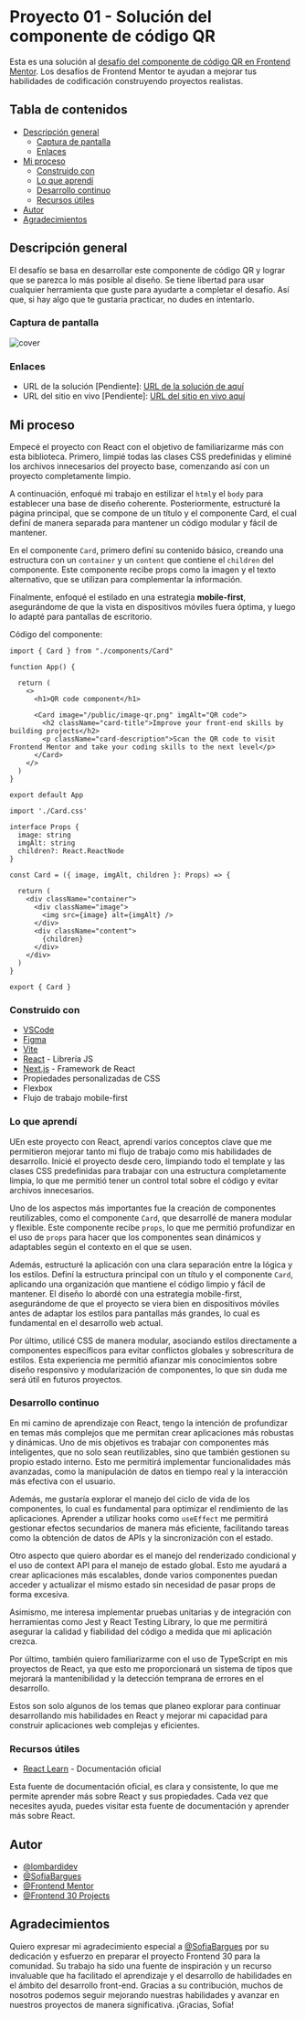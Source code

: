 # Proyecto 01 - Solución del componente de código QR

Esta es una solución al [desafío del componente de código QR en Frontend Mentor](https://www.frontendmentor.io/challenges/qr-code-component-iux_sIO_H). Los desafíos de Frontend Mentor te ayudan a mejorar tus habilidades de codificación construyendo proyectos realistas.

## Tabla de contenidos

- [Descripción general](#descripción-general)
  - [Captura de pantalla](#captura-de-pantalla)
  - [Enlaces](#enlaces)
- [Mi proceso](#mi-proceso)
  - [Construido con](#construido-con)
  - [Lo que aprendí](#lo-que-aprendí)
  - [Desarrollo continuo](#desarrollo-continuo)
  - [Recursos útiles](#recursos-útiles)
- [Autor](#autor)
- [Agradecimientos](#agradecimientos)

## Descripción general

El desafío se basa en desarrollar este componente de código QR y lograr que se parezca lo más posible al diseño. Se tiene libertad para usar cualquier herramienta que guste para ayudarte a completar el desafío. Así que, si hay algo que te gustaría practicar, no dudes en intentarlo.

### Captura de pantalla

![cover](./public/cover.png)

### Enlaces

- URL de la solución [Pendiente]: [URL de la solución de aquí](https://your-solution-url.com)
- URL del sitio en vivo [Pendiente]: [URL del sitio en vivo aquí](https://your-live-site-url.com)

## Mi proceso

Empecé el proyecto con React con el objetivo de familiarizarme más con esta biblioteca. Primero, limpié todas las clases CSS predefinidas y eliminé los archivos innecesarios del proyecto base, comenzando así con un proyecto completamente limpio.

A continuación, enfoqué mi trabajo en estilizar el `html`y el `body` para establecer una base de diseño coherente. Posteriormente, estructuré la página principal, que se compone de un título y el componente Card, el cual definí de manera separada para mantener un código modular y fácil de mantener.

En el componente `Card`, primero definí su contenido básico, creando una estructura con un `container` y un `content` que contiene el `children` del componente. Este componente recibe props como la imagen y el texto alternativo, que se utilizan para complementar la información.

Finalmente, enfoqué el estilado en una estrategia **mobile-first**, asegurándome de que la vista en dispositivos móviles fuera óptima, y luego lo adapté para pantallas de escritorio.

Código del componente:

```tsx
import { Card } from "./components/Card"

function App() {

  return (
    <>
      <h1>QR code component</h1>

      <Card image="/public/image-qr.png" imgAlt="QR code">
        <h2 className="card-title">Improve your front-end skills by building projects</h2>
        <p className="card-description">Scan the QR code to visit Frontend Mentor and take your coding skills to the next level</p>
      </Card>
    </>
  )
}

export default App
```	

```tsx
import './Card.css'

interface Props {
  image: string
  imgAlt: string
  children?: React.ReactNode
}

const Card = ({ image, imgAlt, children }: Props) => {

  return (
    <div className="container">
      <div className="image">
        <img src={image} alt={imgAlt} />
      </div>
      <div className="content">
        {children}
      </div>
    </div>
  )
}

export { Card }
```

### Construido con

- [VSCode](https://code.visualstudio.com/)
- [Figma](https://www.figma.com/)
- [Vite](https://vitejs.dev/)
- [React](https://reactjs.org/) - Librería JS
- [Next.js](https://nextjs.org/) - Framework de React
- Propiedades personalizadas de CSS
- Flexbox
- Flujo de trabajo mobile-first

### Lo que aprendí

UEn este proyecto con React, aprendí varios conceptos clave que me permitieron mejorar tanto mi flujo de trabajo como mis habilidades de desarrollo. Inicié el proyecto desde cero, limpiando todo el template y las clases CSS predefinidas para trabajar con una estructura completamente limpia, lo que me permitió tener un control total sobre el código y evitar archivos innecesarios.

Uno de los aspectos más importantes fue la creación de componentes reutilizables, como el componente `Card`, que desarrollé de manera modular y flexible. Este componente recibe `props`, lo que me permitió profundizar en el uso de `props` para hacer que los componentes sean dinámicos y adaptables según el contexto en el que se usen.

Además, estructuré la aplicación con una clara separación entre la lógica y los estilos. Definí la estructura principal con un título y el componente `Card`, aplicando una organización que mantiene el código limpio y fácil de mantener. El diseño lo abordé con una estrategia mobile-first, asegurándome de que el proyecto se viera bien en dispositivos móviles antes de adaptar los estilos para pantallas más grandes, lo cual es fundamental en el desarrollo web actual.

Por último, utilicé CSS de manera modular, asociando estilos directamente a componentes específicos para evitar conflictos globales y sobrescritura de estilos. Esta experiencia me permitió afianzar mis conocimientos sobre diseño responsivo y modularización de componentes, lo que sin duda me será útil en futuros proyectos.

### Desarrollo continuo

En mi camino de aprendizaje con React, tengo la intención de profundizar en temas más complejos que me permitan crear aplicaciones más robustas y dinámicas. Uno de mis objetivos es trabajar con componentes más inteligentes, que no solo sean reutilizables, sino que también gestionen su propio estado interno. Esto me permitirá implementar funcionalidades más avanzadas, como la manipulación de datos en tiempo real y la interacción más efectiva con el usuario.

Además, me gustaría explorar el manejo del ciclo de vida de los componentes, lo cual es fundamental para optimizar el rendimiento de las aplicaciones. Aprender a utilizar hooks como `useEffect` me permitirá gestionar efectos secundarios de manera más eficiente, facilitando tareas como la obtención de datos de APIs y la sincronización con el estado.

Otro aspecto que quiero abordar es el manejo del renderizado condicional y el uso de context API para el manejo de estado global. Esto me ayudará a crear aplicaciones más escalables, donde varios componentes puedan acceder y actualizar el mismo estado sin necesidad de pasar props de forma excesiva.

Asimismo, me interesa implementar pruebas unitarias y de integración con herramientas como Jest y React Testing Library, lo que me permitirá asegurar la calidad y fiabilidad del código a medida que mi aplicación crezca.

Por último, también quiero familiarizarme con el uso de TypeScript en mis proyectos de React, ya que esto me proporcionará un sistema de tipos que mejorará la mantenibilidad y la detección temprana de errores en el desarrollo.

Estos son solo algunos de los temas que planeo explorar para continuar desarrollando mis habilidades en React y mejorar mi capacidad para construir aplicaciones web complejas y eficientes.

### Recursos útiles

- [React Learn](https://react.dev/learn) - Documentación oficial

Esta fuente de documentación oficial, es clara y consistente, lo que me permite aprender más sobre React y sus propiedades. Cada vez que necesites ayuda, puedes visitar esta fuente de documentación y aprender más sobre React.


## Autor

- [@lombardidev](https://lombardidev.ar/)
- [@SofiaBargues](https://github.com/SofiaBargues)
- [@Frontend Mentor](https://www.frontendmentor.io)
- [@Frontend 30 Projects](https://frontend-30.vercel.app/)

## Agradecimientos

Quiero expresar mi agradecimiento especial a [@SofiaBargues](https://github.com/SofiaBargues) por su dedicación y esfuerzo en preparar el proyecto Frontend 30 para la comunidad. Su trabajo ha sido una fuente de inspiración y un recurso invaluable que ha facilitado el aprendizaje y el desarrollo de habilidades en el ámbito del desarrollo front-end. Gracias a su contribución, muchos de nosotros podemos  seguir mejorando nuestras habilidades y avanzar en nuestros proyectos de manera significativa. ¡Gracias, Sofía!